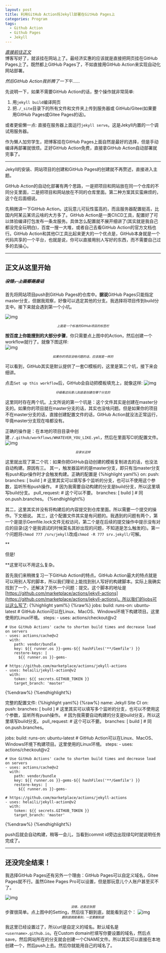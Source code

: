 ```yaml
---
layout: post
title: 利用GitHub Action将Jekyll部署在GitHub Pages上
categories: Program
tags: 
  - Github Action
  - Github Pages
  - Jekyll
---
```

*<a href="#start">直接前往正文</a>*  
博客写好了，就该挂在网站上了。最经济实惠的应该就是直接把网页挂在GitHub Pages上了。既然都上GitHub Pages了，不如直接用GitHub Action来实现自动化网站部署。

*然后GitHub Action我折腾了一下午……*

先说明一下，如果不需要GitHub Action的话，整个操作就非常简单:   
  1. 用`jekyll build`编译网页  
  2. 把`./_site`目录下的所有文件和文件夹上传到服务器或 GitHub/Gitee(如果要用GitHub Pages或Gitee Pages的话)。

或者更偷懒一点:
  直接在服务器上面运行`jekyll serve`。这是Jekyll内置的一个调试用服务器。

作为懒人加穷学生，把博客挂在GitHub Pages上面自然是最好的选择，但是手动编译再部署就很烦。正好GitHub Action免费，直接拿GitHub Action自动部署就完事了。

---

Jekyll的安装、网站项目的创建和GitHub Pages的创建就不再赘述，直接进入主题。

GitHub Action的自动化部署有两个思路，一是把项目和网站放在同一个仓库的不同分支里面，二是把项目和网站放在不同的仓库里面。第二种方案其实蛮麻烦的，这个在后面细说。

先稍微讲一下GitHub Action。这玩意儿可玩性蛮高的，而且服务器配置挺高，比国内阿某云某讯云啥的大方多了。GitHub Action是一类CI\CD工具，配置好了可以体验编译打包发布一条龙服务。具体怎么配置就不展开细讲了(其实就是我自己都没完全玩明白)，百度一搜一大堆，或者自己去看GitHub Action的官方文档也行。GitHub Action和其他CI工具比起来更大的一个优点是，GitHub本身就是一个代码共享的一个平台，也就是说，你可以直接用别人写好的东西，而不需要自己过多的去操心。

---

## <a name="start">正文从这里开始</a>

##### <s>没错，上面都是废话</s>

首先将网站项目push到GitHub Pages的仓库中。**据说**GitHub Pages只能指定master分支，但据我观察，好像可以选定其他的分支。我选择将项目传到build分支中。接下来就会遇到第一个小坑。

![img](/assets/img/2021-02-24-build-jekyll-by-github-action/9900BCF8F0F30CA4.png)
*<center style="font-size:70%">上面是一个标准的GitHub项目的标签栏</center>*

**按百度上你能搜到的大部分步骤**，你只需要点上图中的Action，然后创建一个workflow就行了。就像下图这样:  
![img](/assets/img/2021-02-24-build-jekyll-by-github-action/097CE708D4118C6C.png)
*<center style="font-size:70%">如果你的项目没啥问题的话，应该就是一样的</center>*

可以看到，GitHub其实是默认提供了一套CI模板的，这里是第二个坑，接下来会细讲。

点击`Set up this workflow`后，GitHub会自动把模板填充上，就像这样: 
![img](/assets/img/2021-02-24-build-jekyll-by-github-action/2C982A81BCEA3CA3.png)
*<center style="font-size:70%">仔细看这玩意儿到底是创建在哪个分支的</center>*

这里同时存在两个坑。上文所说的第一个坑是：这个文件其实是创建在master分支的。如果你的项目就在master分支的话，其实也没啥问题。但是如果你的项目不在master分支的话，直接创建配置文件的话，GitHub Action就没法正常运行，毕竟master分支现在啥都没有。

正确的操作是：在本地的项目目录中创建`./.github/workflows/WHATEVER_YOU_LIKE.yml`，然后在里面写CI的配置文件。
![img](/assets/img/2021-02-24-build-jekyll-by-github-action/0BF3EE28D3CA076D.png)
*<center style="font-size:70%">目录长这样</center>*

这里就出现了第二个坑：如果你把GitHub自动创建的模板复制进去的话，也没法自动构建。原因有三。
其一，触发器监听的是master分支，即只有当master分支有push和pr操作时才会触发构建。正确的配置是
{%highlight yaml%}
on:
  push:
    branches: [ build ] # 这里其实可以填写多个监听的分支，也可以不使用这个参数，监听所有push操作。
                        # 因为我需要自动构建的分支是build分支，所以这里填写build分支。
  pull_request:         # 这个可以不要。
    branches: [ build ] # 同on.push.branches。
{%endhighlight%}

其二，这里其实并没有将构建后的内容提交到仓库里面。所以需要一个提交的操作。下文细说。
其三，这个配置文件其实是有问题的。我遇到的问题有两个，第一个是提示Gemfile.lock文件无权访问，第二个是在后续的提交操作中提示没有对应的目录(这个是我调试的时候莫名其妙出现的问题，不知道是怎么触发的)。第一个问题将`chmod 777 /srv/jekyll`改成`chmod -R 777 srv.jekyll/`可解。

**<p sytle="font-size:150%">但是!</p>**这里可以不用这么复杂。

首先我们来稍微复习一下GitHub Action的特点。GitHub Action最大的特点就是可以用别人写的脚本，所以我们理论上能找到别人写好的构建脚本。实际上我确实找到了一个，还解决了另外一个问题：提交。这个脚本的地址是[https://github.com/marketplace/actions/jekyll-actions](https://github.com/marketplace/actions/jekyll-actions)。所以我们的jobs可以这么写了:
{%highlight yaml%}
{%raw%}
jobs:
  build:
    runs-on: ubuntu-latest # GitHub Action可以在Linux、MacOS、Windows环境下构建项目。这里使用的Linux环境。
    steps:
    - uses: actions/checkout@v2

    # Use GitHub Actions' cache to shorten build times and decrease load on servers
    - uses: actions/cache@v2
      with:
        path: vendor/bundle
        key: ${{ runner.os }}-gems-${{ hashFiles('**/Gemfile') }}
        restore-keys: |
          ${{ runner.os }}-gems-

    # https://github.com/marketplace/actions/jekyll-actions
    - uses: helaili/jekyll-action@v2
      with:
        token: ${{ secrets.GITHUB_TOKEN }}
        target_branch: 'master'
{%endraw%}
{%endhighlight%}

完整的配置文件:
{%highlight yaml%}
{%raw%}
name: Jekyll Site CI
on:
  push:
    branches: [ build ] # 这里其实可以填写多个监听的分支，也可以不使用这个参数，监听所有push操作。
                        # 因为我需要自动构建的分支是build分支，所以这里填写build分支。
  pull_request:         # 这个可以不要。
    branches: [ build ] # 同on.push.branches。

jobs:
  build:
    runs-on: ubuntu-latest # GitHub Action可以在Linux、MacOS、Windows环境下构建项目。这里使用的Linux环境。
    steps:
    - uses: actions/checkout@v2

    # Use GitHub Actions' cache to shorten build times and decrease load on servers
    - uses: actions/cache@v2
      with:
        path: vendor/bundle
        key: ${{ runner.os }}-gems-${{ hashFiles('**/Gemfile') }}
        restore-keys: |
          ${{ runner.os }}-gems-

    # https://github.com/marketplace/actions/jekyll-actions
    - uses: helaili/jekyll-action@v2
      with:
        token: ${{ secrets.GITHUB_TOKEN }}
        target_branch: 'master'
{%endraw%}
{%endhighlight%}

push后就会自动构建，稍等一会儿，当看到commit id旁边出现绿勾时就说明任务完成了。

---

## 还没完全结束！

我选择GitHub Pages还有另外一个理由：GitHub Pages可以自定义域名，Gitee Pages就不行。虽然Gitee Pages Pro可以设置，但是那玩意儿个人账户甚至买不了。

![img](/assets/img/2021-02-24-build-jekyll-by-github-action/9900BCF8F0F30CA4.png)
*<center style="font-size:70%">没错，还是这张图</center>*
步骤很简单。点上图中的Setting，然后往下翻到底，就能看到这个：
![img](/assets/img/2021-02-24-build-jekyll-by-github-action/4F7B2413E33E3434.png)
*<center style="font-size:70%">翻到底就能看到，一定要翻到底</center>*

我这里已经设置过了，所以url是自定义的域名。默认域名是`<username>.github.io`。在Custom domain栏填写你要设置的域名，然后点save，然后网站所在的分支就会创建一个CNAME文件。所以其实可以直接在本地创建一个，然后push上去。然后你就能用自己的域名了。